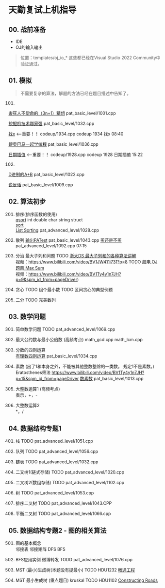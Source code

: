 # 天勤复试上机指导
## 00. 战前准备
- IDE
- OJ的输入输出
>位置：templates/oj_io_* 这些都已经在Visual Studio 2022 Community中验证通过。

## 01. 模拟
>不需要复杂的算法，解题的方法已经在题目描述中告知了。  
101. 
[害死人不偿命的（3n+1）猜想](https://pintia.cn/problem-sets/994805260223102976/problems/994805325918486528)
pat_basic_level/1001.cpp

[挖掘机技术哪家强](https://pintia.cn/problem-sets/994805260223102976/problems/994805289432236032)
pat_basic_level/1032.cpp

[找x]() <--重要！！
codeup/1934.cpp
codeup 1934 找x 08:40


[跟奥巴马一起学编程](https://pintia.cn/problem-sets/994805260223102976/problems/994805285812551680)
pat_basic_level/1036.cpp

[日期插值]() <--重要！！
codeup/1928.cpp
codeup 1928 日期插值 15:22

102. 
[D进制的A+B](https://pintia.cn/problem-sets/994805260223102976/problems/994805299301433344)
pat_basic_level/1022.cpp

[说反话](https://pintia.cn/problem-sets/994805260223102976/problems/994805314941992960)
pat_basic_level/1009.cpp


## 02. 算法初步
201. 排序(排序函数的使用)  
[qsort](https://docs.microsoft.com/zh-cn/cpp/c-runtime-library/reference/qsort?view=msvc-160)
int double char string struct  
[sort](https://en.cppreference.com/w/cpp/algorithm/sort)  
[List Sorting](https://pintia.cn/problem-sets/994805342720868352/problems/994805468327690240)
pat_advanced_level/1028.cpp

202. 散列
[输出PATest](https://pintia.cn/problem-sets/994805260223102976/problems/994805280074743808)
pat_basic_level/1043.cpp
[买还是不买](https://pintia.cn/problem-sets/994805342720868352/problems/994805374509498368)
pat_advanced_level/1092.cpp 07:15

203. 分治
最大子列和问题
TODO [浙大DS 最大子列和的各种算法讲解]()  
视频：https://www.bilibili.com/video/BV1JW411i731?p=8
TODO [航电 OJ 题目 Max Sum](http://acm.hdu.edu.cn/showproblem.php?pid=1003)  
视频：https://www.bilibili.com/video/BV1Ty4y1n7JH?p=9&spm_id_from=pageDriver)

204. 贪心 
TODO 组个最小数
TODO 区间贪心的典型例题

205. 二分
TODO 完美数列

## 03. 数学问题
301. 简单数学问题
TODO pat_advanced_level/1069.cpp

302. 最大公约数与最小公倍数 (高频考点)
math_gcd.cpp
math_lcm.cpp

303. 分数的四则运算  
[有理数四则运算](https://pintia.cn/problem-sets/994805260223102976/problems/994805287624491008)
pat_basic_level/1034.cpp

304. 素数 (出了1和本身之外，不能被其他整数整除的一类数。 规定1不是素数。)  
Eratosthenes筛法
https://www.bilibili.com/video/BV1Ty4y1n7JH?p=15&spm_id_from=pageDriver
[数素数](https://pintia.cn/problem-sets/994805260223102976/problems/994805309963354112)
pat_basic_level/1013.cpp

305. 大整数运算1 (高频考点)  
表示，+，-
306. 大整数运算2   
*，/

## 04. 数据结构专题1
401. 栈
TODO pat_advanced_level/1051.cpp

402. 队列
TODO pat_advanced_level/1056.cpp

403. 链表
TODO pat_advanced_level/1032.cpp

404. 二叉树1(链式存储)
TODO pat_advanced_level/1020.cpp

405. 二叉树2(数组存储)
TODO pat_advanced_level/1102.cpp

406. 树
TODO pat_advanced_level/1053.cpp

407. 排序二叉树
TODO pat_advanced_level/1043.CPP

408. 平衡二叉树
TODO pat_advanced_level/1066.cpp

## 05. 数据结构专题2 - 图的相关算法
501. 图的基本概念  
邻接表 邻接矩阵 DFS BFS 

502. BFS应用实例 微博转发
TODO pat_advanced_level/1076.cpp

503. MST (最小)生成树(本题没有提最小)
TODO HDU1232
[畅通工程](http://acm.hdu.edu.cn/showproblem.php?pid=1232)

504. MST 最小生成树 (重点题目) kruskal
TODO HDU1102
[Constructing Roads](http://acm.hdu.edu.cn/showproblem.php?pid=1102)
